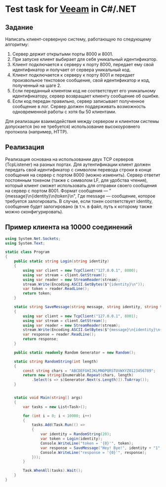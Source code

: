 # Test task for [Veeam](http://www.veeam.com/) in C#/.NET

## Задание

Написать клиент-серверную систему, работающую по следующему алгоритму:
1. Сервер держит открытыми порты 8000 и 8001.
2. При запуске клиент выбирает для себя уникальный идентификатор.
3. Клиент подключается к серверу к порту 8000, передает ему свой идентификатор и
   получает от сервера уникальный код.
4. Клиент подключается к серверу к порту 8001 и передает произвольное текстовое
   сообщение, свой идентификатор и код, полученный на шаге 2.
5. Если переданный клиентом код не соответствует его уникальному идентификатору,
   сервер возвращает клиенту сообщение об ошибке.
6. Если код передан правильно, сервер записывает полученное сообщение в лог.
   Сервер должен поддерживать возможность одновременной работы с хотя бы 50
   клиентами.

Для реализации взаимодействия между сервером и клиентом системы допускается (но не
требуется) использование высокоуровнего протокола (например, HTTP).

## Реализация

Реализация основана на использовании двух TCP серверов (TcpListener) на разных портах.
Для аутентификации клиент должен передать свой идентификатор с символом перевода строки
в конце сообщения на сервер с портом 8000 (можно изменить). Сервер ответит постоянным 
токеном (также с символом LF, для удобства чтения), который клиент сможет использовать
для отправки своего сообщения на сервер с портом 8001. Формат сообщения —
"{message}\n{identity}\n{token}\n", Где message — сообщение, которое требуется залогировать.
В случае, если токен соответствует identity, сообщение будет залогировано (в т.ч. в файл,
путь к которому также можно сконфигурировать).

## Пример клиента на 10000 соединений

```c#
using System.Net.Sockets;
using System.Text;

static class Program
{
    public static string Login(string identity)
    {
        using var client = new TcpClient("127.0.0.1", 8000);
        using var stream = client.GetStream();
        using var reader = new StreamReader(stream);
        stream.Write(Encoding.ASCII.GetBytes($"{identity}\n"));
        var token = reader.ReadLine();
        return token;
    }

    static string SaveMessage(string message, string identity, string token)
    {
        using var client = new TcpClient("127.0.0.1", 8001);
        using var stream = client.GetStream();
        using var reader = new StreamReader(stream);
        stream.Write(Encoding.ASCII.GetBytes($"{message}\n{identity}\n{token}\n"));
        var response = reader.ReadLine();
        return response;
    }

    public static readonly Random Generator = new Random();

    static string RandomString(int length)
    {
        const string chars = "ABCDEFGHIJKLMNOPQRSTUVWXYZ0123456789";
        return new string(Enumerable.Repeat(chars, length)
            .Select(s => s[Generator.Next(s.Length)]).ToArray());
    }


    static void Main(string[] args)
    {
        var tasks = new List<Task>();

        for (int i = 0; i < 10000; i++)
        {
            tasks.Add(Task.Run(() =>
            {
                var identity = RandomString(20);
                var token = Login(identity);
                Console.WriteLine("token = '{0}'", token);
                var response = SaveMessage("Hey! Bye!", identity + "1", token);
                Console.WriteLine("response = '{0}'", response);
            }));
        }

        Task.WhenAll(tasks).Wait();
    }
}
```
